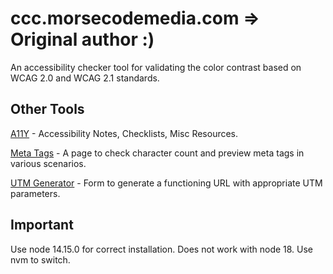 # ccc.morsecodemedia.com => Original author :)
An accessibility checker tool for validating the color contrast based on WCAG 2.0 and WCAG 2.1 standards.

## Other Tools
[A11Y](https://a11y.morsecodemedia.com/) - Accessibility Notes, Checklists, Misc Resources.

[Meta Tags](https://]meta-tags.morsecodemedia.com/) - A page to check character count and preview meta tags in various scenarios.

[UTM Generator](https://utm-generator.morsecodemedia.com/) - Form to generate a functioning URL with appropriate UTM parameters.

## Important
Use node 14.15.0 for correct installation. Does not work with node 18. Use nvm to switch.
